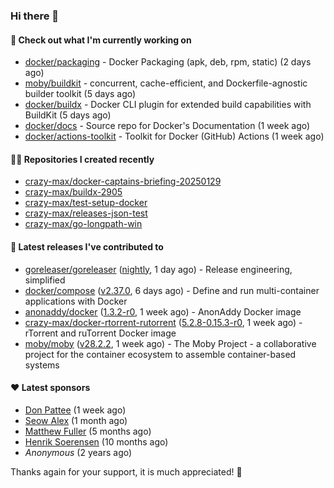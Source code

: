 ### Hi there 👋

#### 👷 Check out what I'm currently working on

- [docker/packaging](https://github.com/docker/packaging) - Docker Packaging (apk, deb, rpm, static) (2 days ago)
- [moby/buildkit](https://github.com/moby/buildkit) - concurrent, cache-efficient, and Dockerfile-agnostic builder toolkit (5 days ago)
- [docker/buildx](https://github.com/docker/buildx) - Docker CLI plugin for extended build capabilities with BuildKit (5 days ago)
- [docker/docs](https://github.com/docker/docs) - Source repo for Docker&#39;s Documentation (1 week ago)
- [docker/actions-toolkit](https://github.com/docker/actions-toolkit) - Toolkit for Docker (GitHub) Actions (1 week ago)

#### 👨‍💻 Repositories I created recently

- [crazy-max/docker-captains-briefing-20250129](https://github.com/crazy-max/docker-captains-briefing-20250129)
- [crazy-max/buildx-2905](https://github.com/crazy-max/buildx-2905)
- [crazy-max/test-setup-docker](https://github.com/crazy-max/test-setup-docker)
- [crazy-max/releases-json-test](https://github.com/crazy-max/releases-json-test)
- [crazy-max/go-longpath-win](https://github.com/crazy-max/go-longpath-win)

#### 🚀 Latest releases I've contributed to

- [goreleaser/goreleaser](https://github.com/goreleaser/goreleaser) ([nightly](https://github.com/goreleaser/goreleaser/releases/tag/nightly), 1 day ago) - Release engineering, simplified
- [docker/compose](https://github.com/docker/compose) ([v2.37.0](https://github.com/docker/compose/releases/tag/v2.37.0), 6 days ago) - Define and run multi-container applications with Docker
- [anonaddy/docker](https://github.com/anonaddy/docker) ([1.3.2-r0](https://github.com/anonaddy/docker/releases/tag/1.3.2-r0), 1 week ago) - AnonAddy Docker image
- [crazy-max/docker-rtorrent-rutorrent](https://github.com/crazy-max/docker-rtorrent-rutorrent) ([5.2.8-0.15.3-r0](https://github.com/crazy-max/docker-rtorrent-rutorrent/releases/tag/5.2.8-0.15.3-r0), 1 week ago) - rTorrent and ruTorrent Docker image
- [moby/moby](https://github.com/moby/moby) ([v28.2.2](https://github.com/moby/moby/releases/tag/v28.2.2), 1 week ago) - The Moby Project - a collaborative project for the container ecosystem to assemble container-based systems

#### ❤️ Latest sponsors
- [Don Pattee](https://github.com/DPattee) (1 week ago)
- [Seow Alex](https://github.com/seowalex) (1 month ago)
- [Matthew Fuller](https://github.com/mathematics333) (5 months ago)
- [Henrik Soerensen](https://github.com/hsoerensen) (10 months ago)
- _Anonymous_ (2 years ago)

Thanks again for your support, it is much appreciated! 🙏
